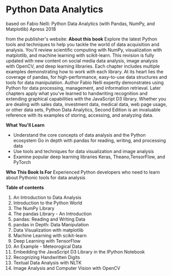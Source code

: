 # Python Data Analytics #

based on
Fabio Nelli: Python Data Analytics (with Pandas, NumPy, and Matplotlib)
Apress 2018

from the publisher's website:
**About this book**
Explore the latest Python tools and techniques to help you tackle the world of data acquisition and analysis. You'll review scientific computing with NumPy, visualization with matplotlib, and machine learning with scikit-learn. 
This revision is fully updated with new content on social media data analysis, image analysis with OpenCV, and deep learning libraries. Each chapter includes multiple examples demonstrating how to work with each library. At its heart lies the coverage of pandas, for high-performance, easy-to-use data structures and tools for data manipulation.
Author Fabio Nelli expertly demonstrates using Python for data processing, management, and information retrieval. Later chapters apply what you've learned to handwriting recognition and extending graphical capabilities with the JavaScript D3 library. Whether you are dealing with sales data, investment data, medical data, web page usage, or other data sets, Python Data Analytics, Second Edition is an invaluable reference with its examples of storing, accessing, and analyzing data.

**What You'll Learn**
- Understand the core concepts of data analysis and the Python ecosystem
 Go in depth with pandas for reading, writing, and processing data
- Use tools and techniques for data visualization and image analysis
- Examine popular deep learning libraries Keras, Theano,TensorFlow, and PyTorch

**Who This Book Is For**
Experienced Python developers who need to learn about Pythonic tools for data analysis

**Table of contents**
1. An Introduction to Data Analysis
2. Introduction to the Python World
3. The NumPy Library
4. The pandas Library - An Introduction
5. pandas: Reading and Writing Data
6. pandas in Depth: Data Manipulation
7. Data Visualization with matplotlib
8. Machine Learning with scikit-learn
9. Deep Learning with TensorFlow
10. An Example - Meteorogical Data
11. Embedding the JavaScript D3 Library in the IPython Notebook
12. Recognizing Handwritten Digits
13. Textual Data Analysis with NLTK
14. Image Analysis and Computer Vision with OpenCV

